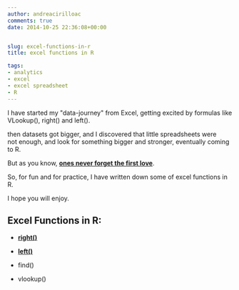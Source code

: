 ```yaml
---
author: andreacirilloac
comments: true
date: 2014-10-25 22:36:08+00:00


slug: excel-functions-in-r
title: excel functions in R

tags:
- analytics
- excel
- excel spreadsheet
- R
---
```


I have started my "data-journey" from Excel, getting excited by formulas like VLookup(), right() and left().







then datasets got bigger, and I discovered that little spreadsheets were not enough, and look for something bigger and stronger, eventually coming to R.







But as you know, **[ones never forget the first love](http://youtu.be/KAImMLplrPI)**.







So, for fun and for practice, I have written down some of excel functions in R.







I hope you will enjoy.







## Excel Functions in R:








	
  * **[right()](http://andreacirilloblog.wordpress.com/2014/10/27/excel-right-function-in-r/)**



	
  * [**left()**](http://andreacirilloblog.wordpress.com/2014/10/27/excel-left-function-in-r/)



	
  * find()



	
  * vlookup()


